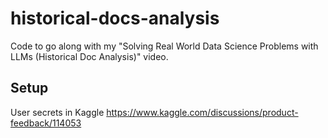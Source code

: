# historical-docs-analysis
Code to go along with my "Solving Real World Data Science Problems with LLMs (Historical Doc Analysis)" video.

## Setup
User secrets in Kaggle https://www.kaggle.com/discussions/product-feedback/114053